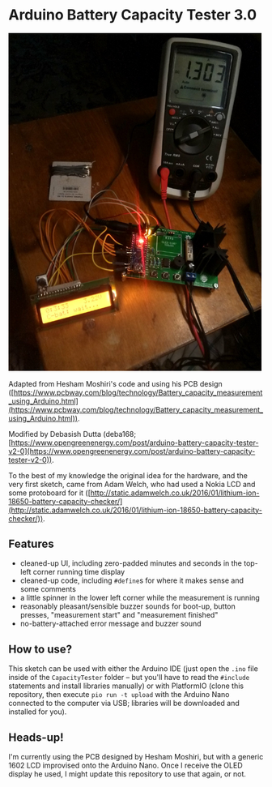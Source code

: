Arduino Battery Capacity Tester 3.0
===================================

<img src="img/improvised-tester.jpeg" alt="Photo of the improvised tester" width="500"/>

Adapted from Hesham Moshiri's code and using his PCB design ([https://www.pcbway.com/blog/technology/Battery_capacity_measurement_using_Arduino.html](https://www.pcbway.com/blog/technology/Battery_capacity_measurement_using_Arduino.html)).

Modified by Debasish Dutta (deba168; [https://www.opengreenenergy.com/post/arduino-battery-capacity-tester-v2-0](https://www.opengreenenergy.com/post/arduino-battery-capacity-tester-v2-0)).

To the best of my knowledge the original idea for the hardware, and the very first
sketch, came from Adam Welch, who had used a Nokia LCD and some protoboard for it ([http://static.adamwelch.co.uk/2016/01/lithium-ion-18650-battery-capacity-checker/](http://static.adamwelch.co.uk/2016/01/lithium-ion-18650-battery-capacity-checker/)).

## Features

- cleaned-up UI, including zero-padded minutes and seconds in the top-left corner running time display
- cleaned-up code, including `#define`s for where it makes sense and some comments
- a little spinner in the lower left corner while the measurement is running
- reasonably pleasant/sensible buzzer sounds for boot-up, button presses, "measurement start" and "measurement finished"
- no-battery-attached error message and buzzer sound

## How to use?

This sketch can be used with either the Arduino IDE (just open the `.ino` file inside of the `CapacityTester` folder – but you'll have to read the `#include` statements and install libraries manually) or with PlatformIO (clone this repository, then execute `pio run -t upload` with the Arduino Nano connected to the computer via USB; libraries will be downloaded and installed for you).

## Heads-up!

I'm currently using the PCB designed by Hesham Moshiri, but with a generic 1602 LCD improvised onto the Arduino Nano. Once I receive the OLED display he used, I might update this repository to use that again, or not.
